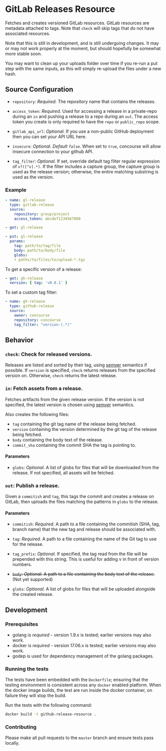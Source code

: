 # GitLab Releases Resource

Fetches and creates versioned GitLab resources.  GitLab resources are metadata attached to tags.  Note that `check` will skip tags that do not have associated resources.

Note that this is still in development, and is still undergoing changes.  It may or may not work properly at the moment, but should hopefully be somewhat more stable soon.

You may want to clean up your uploads folder over time if you re-run a put step with the same inputs, as this will simply re-upload the files under a new hash.

## Source Configuration

* `repository`: *Required.* The repository name that contains the releases.

* `access_token`: *Required.* Used for accessing a release in a private-repo
   during an `in` and pushing a release to a repo during an `out`. The access
   token you create is only required to have the `repo` or `public_repo` scope.

* `gitlab_api_url`: *Optional.* If you use a non-public GitHub deployment then
  you can set your API URL here.

* `insecure`: *Optional. Default `false`.* When set to `true`, concourse will allow
  insecure connection to your github API.

* `tag_filter`: *Optional.* If set, override default tag filter regular
  expression of `v?([^v].*)`. If the filter includes a capture group, the capture
  group is used as the release version; otherwise, the entire matching substring
  is used as the version.

### Example

``` yaml
- name: gl-release
  type: gitlab-release
  source:
    repository: group/project
    access_token: abcdef1234567890
```

``` yaml
- get: gl-release
```

``` yaml
- put: gl-release
  params:
    tag: path/to/tag/file
    body: path/to/body/file
    globs:
    - paths/to/files/to/upload-*.tgz
```

To get a specific version of a release:

``` yaml
- get: gh-release
  version: { tag: 'v0.0.1' }
```

To set a custom tag filter:

```yaml
- name: gh-release
  type: github-release
  source:
    owner: concourse
    repository: concourse
    tag_filter: "version-(.*)"
```

## Behavior

### `check`: Check for released versions.

Releases are listed and sorted by their tag, using
[semver](http://semver.org) semantics if possible. If `version` is specified, `check` returns releases from the specified version on. Otherwise, `check` returns the latest release.

### `in`: Fetch assets from a release.

Fetches artifacts from the given release version. If the version is not
specified, the latest version is chosen using [semver](http://semver.org)
semantics.

Also creates the following files:

* `tag` containing the git tag name of the release being fetched.
* `version` containing the version determined by the git tag of the release being fetched.
* `body` containing the body text of the release.
* `commit_sha` containing the commit SHA the tag is pointing to.

#### Parameters

* `globs`: *Optional.* A list of globs for files that will be downloaded from
  the release. If not specified, all assets will be fetched.

### `out`: Publish a release.

Given a `commitish` and  `tag`, this tags the commit and creates a release on GitLab, then uploads the files
matching the patterns in `globs` to the release.

#### Parameters

* `commitish`: *Required.* A path to a file containing the commitish (SHA, tag,
  branch name) that the new tag and release should be associated with.

* `tag`: *Required.* A path to a file containing the name of the Git tag to use
  for the release.

* `tag_prefix`: *Optional.*  If specified, the tag read from the file will be
prepended with this string. This is useful for adding v in front of version numbers.

* ~~`body`: *Optional.* A path to a file containing the body text of the release.~~ (Not yet supported)

* `globs`: *Optional.* A list of globs for files that will be uploaded alongside
  the created release.

## Development

### Prerequisites

* golang is *required* - version 1.9.x is tested; earlier versions may also
  work.
* docker is *required* - version 17.06.x is tested; earlier versions may also
  work.
* godep is used for dependency management of the golang packages.

### Running the tests

The tests have been embedded with the `Dockerfile`; ensuring that the testing
environment is consistent across any `docker` enabled platform. When the docker
image builds, the test are run inside the docker container, on failure they
will stop the build.

Run the tests with the following command:

```sh
docker build -t github-release-resource .
```

### Contributing

Please make all pull requests to the `master` branch and ensure tests pass
locally.
